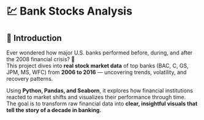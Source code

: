 # 💹 Bank Stocks Analysis  

## 🚀 Introduction  
Ever wondered how major U.S. banks performed before, during, and after the 2008 financial crisis? 💭  
This project dives into **real stock market data** of top banks (BAC, C, GS, JPM, MS, WFC) from **2006 to 2016** — uncovering trends, volatility, and recovery patterns.  

Using **Python, Pandas, and Seaborn**, it explores how financial institutions reacted to market shifts and visualizes their performance through time.  
The goal is to transform raw financial data into **clear, insightful visuals that tell the story of a decade in banking.**

